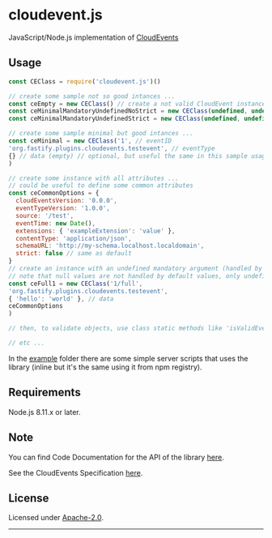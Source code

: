 # cloudevent.js

JavaScript/Node.js implementation of [CloudEvents](http://cloudevents.io/)


## Usage

```js
const CEClass = require('cloudevent.js')()

// create some sample not so good intances ...
const ceEmpty = new CEClass() // create a not valid CloudEvent instance (for the validator, when strict mode flag is enabled)
const ceMinimalMandatoryUndefinedNoStrict = new CEClass(undefined, undefined, undefined, { strict: false })
const ceMinimalMandatoryUndefinedStrict = new CEClass(undefined, undefined, undefined, { strict: true })

// create some sample minimal but good intances ...
const ceMinimal = new CEClass('1', // eventID
'org.fastify.plugins.cloudevents.testevent', // eventType
{} // data (empty) // optional, but useful the same in this sample usage
)

// create some instance with all attributes ...
// could be useful to define some common attributes
const ceCommonOptions = {
  cloudEventsVersion: '0.0.0',
  eventTypeVersion: '1.0.0',
  source: '/test',
  eventTime: new Date(),
  extensions: { 'exampleExtension': 'value' },
  contentType: 'application/json',
  schemaURL: 'http://my-schema.localhost.localdomain',
  strict: false // same as default
}
// create an instance with an undefined mandatory argument (handled by defaults), but with strict flag disabled: expected success ...
// note that null values are not handled by default values, only undefined values ...
const ceFull1 = new CEClass('1/full',
'org.fastify.plugins.cloudevents.testevent',
{ 'hello': 'world' }, // data
ceCommonOptions
)

// then, to validate objects, use class static methods like 'isValidEvent' and 'ValidateEvent', or instance methods like 'isValid', 'validate', etc ...

// etc ...
```

In the [example](./example/) folder there are some simple server scripts that uses the library  (inline but it's the same using it from npm registry).


## Requirements

Node.js 8.11.x or later.


## Note

You can find Code Documentation for the API of the library [here](https://smartiniongithub.github.io/cloudevent.js/).

See the CloudEvents Specification [here](https://github.com/cloudevents/spec).


## License

Licensed under [Apache-2.0](./LICENSE).

----
